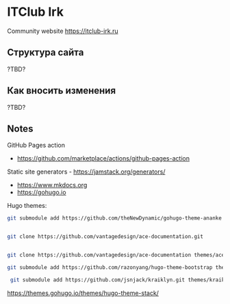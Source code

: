 # ITClub Irk

Community website https://itclub-irk.ru

## Структура сайта

?TBD?

## Как вносить изменения

?TBD?

## Notes

GitHub Pages action

- <https://github.com/marketplace/actions/github-pages-action>

Static site generators - <https://jamstack.org/generators/>

- <https://www.mkdocs.org>
- <https://gohugo.io>



Hugo themes:

```sh
git submodule add https://github.com/theNewDynamic/gohugo-theme-ananke themes/anank


git clone https://github.com/vantagedesign/ace-documentation.git


git clone https://github.com/vantagedesign/ace-documentation themes/ace-documentation

git submodule add https://github.com/razonyang/hugo-theme-bootstrap themes/hugo-theme-bootstrap

 git submodule add https://github.com/jsnjack/kraiklyn.git themes/kraiklyn
```

<https://themes.gohugo.io/themes/hugo-theme-stack/>

